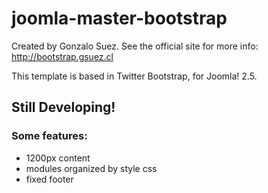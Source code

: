 joomla-master-bootstrap
=======================
Created by Gonzalo Suez. See the official site for more info: http://bootstrap.gsuez.cl

This template is based in Twitter Bootstrap, for Joomla! 2.5.

<h2>Still Developing!</h2>

<h3>Some features:</h3>
<ul>
<li>1200px content</li>
<li>modules organized by style css</li>
<li>fixed footer</li>
</ul>
